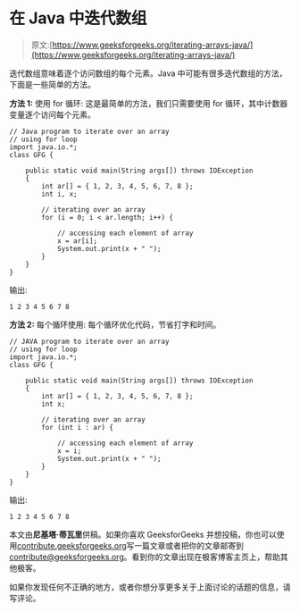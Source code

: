 # 在 Java 中迭代数组

> 原文:[https://www.geeksforgeeks.org/iterating-arrays-java/](https://www.geeksforgeeks.org/iterating-arrays-java/)

迭代数组意味着逐个访问数组的每个元素。Java 中可能有很多迭代数组的方法，下面是一些简单的方法。

**方法 1:** 使用 for 循环:
这是最简单的方法，我们只需要使用 for 循环，其中计数器变量逐个访问每个元素。

```
// Java program to iterate over an array
// using for loop
import java.io.*;
class GFG {

    public static void main(String args[]) throws IOException
    {
        int ar[] = { 1, 2, 3, 4, 5, 6, 7, 8 };
        int i, x;

        // iterating over an array
        for (i = 0; i < ar.length; i++) {

            // accessing each element of array
            x = ar[i];
            System.out.print(x + " ");
        }
    }
}
```

输出:

```
1 2 3 4 5 6 7 8 

```

**方法 2:** 每个循环使用:
每个循环优化代码，节省打字和时间。

```
// JAVA program to iterate over an array
// using for loop
import java.io.*;
class GFG {

    public static void main(String args[]) throws IOException
    {
        int ar[] = { 1, 2, 3, 4, 5, 6, 7, 8 };
        int x;

        // iterating over an array
        for (int i : ar) {

            // accessing each element of array
            x = i;
            System.out.print(x + " ");
        }
    }
}
```

输出:

```
1 2 3 4 5 6 7 8 

```

本文由**尼基塔·蒂瓦里**供稿。如果你喜欢 GeeksforGeeks 并想投稿，你也可以使用[contribute.geeksforgeeks.org](http://www.contribute.geeksforgeeks.org)写一篇文章或者把你的文章邮寄到 contribute@geeksforgeeks.org。看到你的文章出现在极客博客主页上，帮助其他极客。

如果你发现任何不正确的地方，或者你想分享更多关于上面讨论的话题的信息，请写评论。